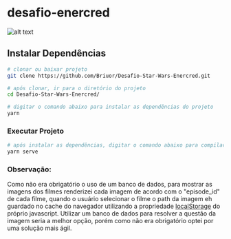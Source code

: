# desafio-enercred
![alt text](https://github.com/Briuor/Desafio-Star-Wars-Enercred/tree/master/screenshot/main_page.png)

## Instalar Dependências
```sh
# clonar ou baixar projeto
git clone https://github.com/Briuor/Desafio-Star-Wars-Enercred.git

# após clonar, ir para o diretório do projeto
cd Desafio-Star-Wars-Enercred/

# digitar o comando abaixo para instalar as dependências do projeto
yarn
```

### Executar Projeto
```sh
# após instalar as dependências, digitar o comando abaixo para compilar e executar o projeto
yarn serve
```

### Observação:
Como não era obrigatório o uso de um banco de dados, para mostrar as imagens dos filmes renderizei cada imagem de acordo com o "episode_id" de cada filme, quando o usuário selecionar o filme o path da imagem eh guardado no cache do navegador utilizando a propriedade [localStorage](https://developer.mozilla.org/pt-BR/docs/Web/API/Window/Window.localStorage) do próprio javascript. Utilizar um banco de dados para resolver a questão da imagem seria a melhor opção, porém como não era obrigatório optei por uma solução mais ágil.

